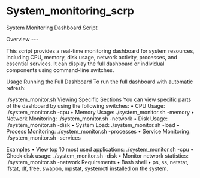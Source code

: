 # System_monitoring_scrp

System Monitoring Dashboard Script

Overview ---

This script provides a real-time monitoring dashboard for system resources, including CPU, memory, disk usage, network activity, processes, and essential services. It can display the full dashboard or individual components using command-line switches.

Usage
Running the Full Dashboard
To run the full dashboard with automatic refresh:

./system_monitor.sh
Viewing Specific Sections
You can view specific parts of the dashboard by using the following switches:
•	CPU Usage:
./system_monitor.sh -cpu
•	Memory Usage:
./system_monitor.sh -memory
•	Network Monitoring:
./system_monitor.sh -network
•	Disk Usage:
./system_monitor.sh -disk
•	System Load:
./system_monitor.sh -load
•	Process Monitoring:
./system_monitor.sh -processes
•	Service Monitoring:
./system_monitor.sh -services

Examples
•	View top 10 most used applications:
./system_monitor.sh -cpu
•	Check disk usage:
./system_monitor.sh -disk
•	Monitor network statistics:
./system_monitor.sh -network
Requirements
•	Bash shell
•	ps, ss, netstat, ifstat, df, free, swapon, mpstat, systemctl installed on the system.


